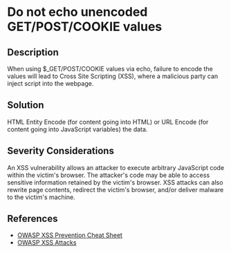 # Do not echo unencoded GET/POST/COOKIE values

## Description

When using $_GET/POST/COOKIE values via echo, failure to  encode the values will lead to Cross Site Scripting (XSS), where a malicious party can inject script into the webpage.

## Solution

HTML Entity Encode (for content going into HTML) or URL Encode (for content going into JavaScript variables) the data.

## Severity Considerations

An XSS vulnerability allows an attacker to execute arbitrary JavaScript code within the victim's browser.
The attacker's code may be able to access sensitive information retained by the victim's browser.
XSS attacks can also rewrite page contents, redirect the victim's browser, and/or deliver malware to the victim's machine.

## References

* [OWASP XSS Prevention Cheat Sheet](https://cheatsheetseries.owasp.org/cheatsheets/Cross_Site_Scripting_Prevention_Cheat_Sheet.html)
* [OWASP XSS Attacks](https://owasp.org/www-community/attacks/xss/)
